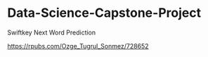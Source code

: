 # Data-Science-Capstone-Project
Swiftkey Next Word Prediction

https://rpubs.com/Ozge_Tugrul_Sonmez/728652
